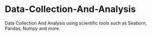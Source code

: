 # Data-Collection-And-Analysis
Data Collection And Analysis using scientific tools such as Seaborn, Pandas, Numpy and more.
